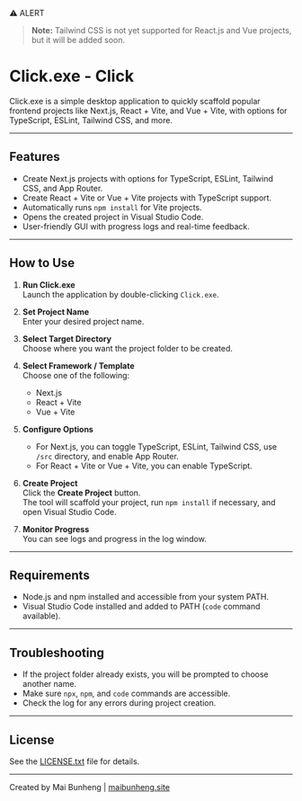 ⚠ ALERT
> **Note:** Tailwind CSS is not yet supported for React.js and Vue projects, but it will be added soon.

# Click.exe - Click

Click.exe is a simple desktop application to quickly scaffold popular frontend projects like Next.js, React + Vite, and Vue + Vite, with options for TypeScript, ESLint, Tailwind CSS, and more.

---

## Features

- Create Next.js projects with options for TypeScript, ESLint, Tailwind CSS, and App Router.
- Create React + Vite or Vue + Vite projects with TypeScript support.
- Automatically runs `npm install` for Vite projects.
- Opens the created project in Visual Studio Code.
- User-friendly GUI with progress logs and real-time feedback.

---

## How to Use

1. **Run Click.exe**  
   Launch the application by double-clicking `Click.exe`.

2. **Set Project Name**  
   Enter your desired project name.

3. **Select Target Directory**  
   Choose where you want the project folder to be created.

4. **Select Framework / Template**  
   Choose one of the following:
   - Next.js
   - React + Vite
   - Vue + Vite

5. **Configure Options**  
   - For Next.js, you can toggle TypeScript, ESLint, Tailwind CSS, use `/src` directory, and enable App Router.
   - For React + Vite or Vue + Vite, you can enable TypeScript.

6. **Create Project**  
   Click the **Create Project** button.  
   The tool will scaffold your project, run `npm install` if necessary, and open Visual Studio Code.

7. **Monitor Progress**  
   You can see logs and progress in the log window.

---

## Requirements

- Node.js and npm installed and accessible from your system PATH.
- Visual Studio Code installed and added to PATH (`code` command available).

---

## Troubleshooting

- If the project folder already exists, you will be prompted to choose another name.
- Make sure `npx`, `npm`, and `code` commands are accessible.
- Check the log for any errors during project creation.

---

## License

See the [LICENSE.txt](LICENSE.txt) file for details.

---

Created by Mai Bunheng | [maibunheng.site](https://www.maibunheng.site)
